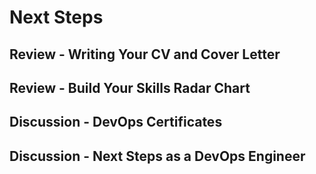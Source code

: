 # Next Steps

## Review - Writing Your CV and Cover Letter
## Review - Build Your Skills Radar Chart
## Discussion - DevOps Certificates
## Discussion - Next Steps as a DevOps Engineer
